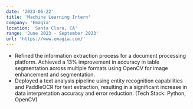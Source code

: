 ```yaml
---
date: '2023-06-22'
title: 'Machine Learning Intern'
company: 'Emagia'
location: 'Santa Clara, CA'
range: 'June 2023 - September 2023'
url: 'https://www.emagia.com/'
---
```


- Refined the information extraction process for a document processing platform. Achieved a 13% improvement in accuracy in table segmentation across multiple formats using OpenCV for image enhancement and segmentation.
- Deployed a text analysis pipeline using entity recognition capabilities and PaddleOCR for text extraction, resulting in a significant increase in data interpretation accuracy and error reduction. (Tech Stack: Python, OpenCV)
